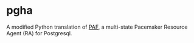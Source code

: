 # pgha

A modified Python translation of [PAF](https://github.com/dalibo/PAF), a 
multi-state Pacemaker Resource Agent (RA) for Postgresql.